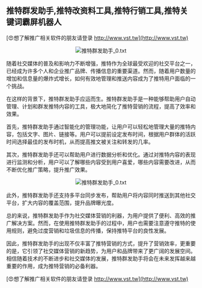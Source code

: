 ## **推特群发助手,推特改资料工具,推特行销工具,推特关键词霸屏机器人**

[😍想了解推广相关软件的朋友请登录 http://www.vst.tw](http://www.vst.tw)

 <center><img src="https://vst.tw/MP4/tuiguang/png/4.png" alt="推特群发助手_0.txt"></center>

随着社交媒体的普及和影响力不断增强，推特作为全球最受欢迎的社交平台之一，已经成为许多个人和企业推广品牌、传播信息的重要渠道。然而，随着用户数量的增加和信息量的爆炸式增长，如何有效地管理和推送内容成为了推特用户面临的一个挑战。

在这样的背景下，推特群发助手应运而生。推特群发助手是一种能够帮助用户自动管理、计划和群发推特内容的工具，极大地简化了推特营销的流程，提高了效率和效果。

首先，推特群发助手通过智能化的管理功能，让用户可以轻松地管理大量的推特内容，包括文字、图片、链接等。用户可以提前设定发布时间，根据用户群体的活跃时间选择最佳的发布时机，从而提高推文被关注和转发的几率。

其次，推特群发助手还可以帮助用户进行数据分析和优化。通过对推特内容的表现进行监测和分析，用户可以了解哪些内容受到用户喜爱，哪些内容需要改进，从而不断优化推广策略，提升推广效果。

 <center><img src="https://vst.tw/MP4/tuiguang/png/0.png" alt="推特群发助手_0.txt"></center>

此外，推特群发助手还支持多平台同步发布，帮助用户将内容同时推送到其他社交平台，扩大内容的覆盖范围，提升品牌曝光度。

总的来说，推特群发助手作为社交媒体营销的利器，为用户提供了便利、高效的推广解决方案。然而，在使用推特群发助手的过程中，用户也需要注意遵守推特的使用规则，避免过度营销和垃圾信息的传播，保持推特平台的良性发展。

因此，推特群发助手的出现不仅丰富了推特营销的方式，提升了营销效率，更重要的是，它引领了社交媒体营销的新趋势，为用户和品牌带来了更广阔的发展空间。相信随着技术的不断进步和社交媒体的发展，推特群发助手将会在未来发挥越来越重要的作用，成为推特营销的必备利器。

[😍想了解推广相关软件的朋友请登录 http://www.vst.tw](http://www.vst.tw)



